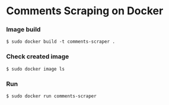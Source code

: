 # Comments Scraping on Docker

### Image build
```
$ sudo docker build -t comments-scraper .
```

### Check created image
```
$ sudo docker image ls
```

### Run
```
$ sudo docker run comments-scraper
```